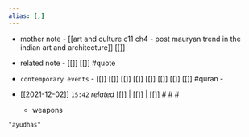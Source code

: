 ```yaml
---
alias: [,]
---
```

- mother note - [[art and culture c11 ch4 - post mauryan trend in the indian art and architecture]] [[]]
- related note - [[]] [[]] #quote 
- `contemporary events` - [[]] [[]] [[]] [[]] [[]] [[]] [[]] [[]] #quran - 

- [[2021-12-02]]  `15:42` _related_ [[]] | [[]] | [[]] # # #
	- weapons

```query
"ayudhas"
```